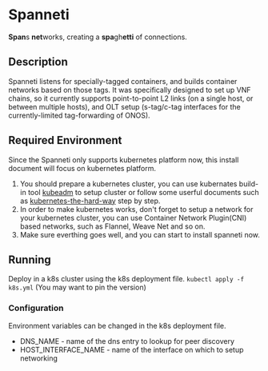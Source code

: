 # Spanneti
**Span**s **net**works, creating a **spa**gh**etti** of connections.


## Description
Spanneti listens for specially-tagged containers, and builds container networks based on those tags.
It was specifically designed to set up VNF chains, so it currently supports point-to-point L2 links (on a single host, or between multiple hosts),
and OLT setup (s-tag/c-tag interfaces for the currently-limited tag-forwarding of ONOS).

## Required Environment
Since the Spanneti only supports kubernetes platform now, this install document will focus on kubernetes platform.
1. You should prepare a kubernetes cluster, you can use kubernates build-in tool [kubeadm](https://kubernetes.io/docs/setup/independent/create-cluster-kubeadm/) to setup cluster
or follow some userful documents such as [kubernetes-the-hard-way](https://github.com/kelseyhightower/kubernetes-the-hard-way) step by step.
2. In order to make kubernetes works, don't forget to setup a network for your kubernetes cluster, you can use Container Network Plugin(CNI) based networks, such as Flannel, Weave Net and so on.
3. Make sure everthing goes well, and you can start to install spanneti now.


## Running
Deploy in a k8s cluster using the k8s deployment file.
`kubectl apply -f k8s.yml`
(You may want to pin the version)


### Configuration
Environment variables can be changed in the k8s deployment file.
 * DNS_NAME - name of the dns entry to lookup for peer discovery
 * HOST_INTERFACE_NAME - name of the interface on which to setup networking
